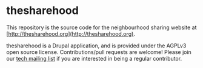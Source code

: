 thesharehood
============

This repository is the source code for the neighbourhood sharing website at
[http://thesharehood.org](http://thesharehood.org).

thesharehood is a Drupal application, and is provided under the AGPLv3
open source license.  Contributions/pull requests are welcome!  Please
join our [tech mailing list](http://thesharehood.org/mailman/listinfo/tech_thesharehood.org) if
you are interested in being a regular contributor.

